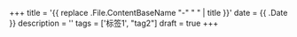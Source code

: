 +++
title = '{{ replace .File.ContentBaseName "-" " " | title }}'
date = {{ .Date }}
description = ''
tags = ['标签1', "tag2"]
draft = true
+++
